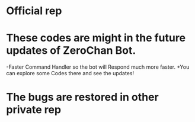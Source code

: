 # Official rep
# These codes are might in the future updates of ZeroChan Bot.
-Faster Command Handler so the bot will Respond much more faster.
+You can explore some Codes there and see the updates!

# The bugs are restored in other private rep
